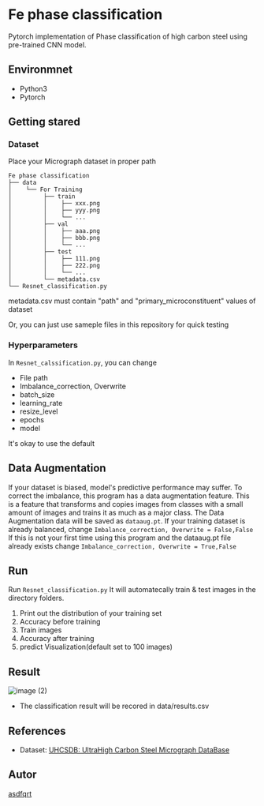 # Fe phase classification

Pytorch implementation of Phase classification of high carbon steel using pre-trained CNN model.

## Environmnet
- Python3
- Pytorch

## Getting stared
### Dataset
Place your Micrograph dataset in proper path

    Fe phase classification
    ├── data
    │    └── For Training
    │         ├── train
    │         │    ├── xxx.png
    │         │    ├── yyy.png
    │         │    └── ...
    │         ├── val
    │         │    ├── aaa.png
    │         │    ├── bbb.png
    │         │    └── ...
    │         ├── test
    │         │    ├── 111.png
    │         │    ├── 222.png
    │         │    └── ...
    │         └── metadata.csv
    └── Resnet_classification.py

metadata.csv must contain "path" and "primary_microconstituent" values of dataset

Or, you can just use sameple files in this repository for quick testing

### Hyperparameters
In `Resnet_calssification.py`, you can change
* File path
* Imbalance_correction, Overwrite
* batch_size
* learning_rate
* resize_level
* epochs
* model

It's okay to use the default

## Data Augmentation
If your dataset is biased, model's predictive performance may suffer. To correct the imbalance, this program has a data augmentation feature. This is a feature that transforms and copies images from classes with a small amount of images and trains it as much as a major class.
The Data Augmentation data will be saved as `dataaug.pt`.
If your training dataset is already balanced, 
change `Imbalance_correction, Overwrite = False,False`
If this is not your first time using this program and the dataaug.pt file already exists
change `Imbalance_correction, Overwrite = True,False`

## Run
Run `Resnet_classification.py`
It will automatecally train & test images in the directory folders.

1. Print out the distribution of your training set
2. Accuracy before training
3. Train images
4. Accuracy after training
5. predict Visualization(default set to 100 images)

## Result
![image (2)](https://user-images.githubusercontent.com/79451613/219881948-f062f3ab-4b01-42e8-a794-cd4cc251b267.png)

* The classification result will be recored in data/results.csv

## References
- Dataset: [UHCSDB: UltraHigh Carbon Steel Micrograph DataBase](https://www.kaggle.com/datasets/safi842/highcarbon-micrographs)

## Autor
[asdfqrt](https://github.com/asdfqrt)
